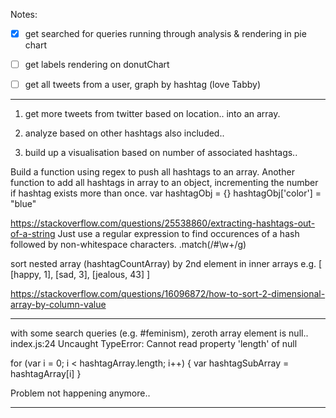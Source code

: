 Notes:

-[x] get searched for queries running through analysis & rendering in pie chart
-[ ] get labels rendering on donutChart
-[ ] get all tweets from a user, graph by hashtag (love Tabby)


______________


1. get more tweets from twitter based on location..
into an array.

2. analyze based on other hashtags also included..

3. build up a visualisation based on number of associated hashtags..

Build a function using regex to push all hashtags to an array. Another function to add all hashtags in array to an object, incrementing the number if hashtag exists more than once.
var hashtagObj = {}
hashtagObj['color'] = "blue"

https://stackoverflow.com/questions/25538860/extracting-hashtags-out-of-a-string
Just use a regular expression to find occurences of a hash followed by non-whitespace characters.
.match(/#\w+/g)



sort nested array (hashtagCountArray) by 2nd element in inner arrays
e.g.
[
  [happy, 1],
  [sad, 3],
  [jealous, 43]
]

https://stackoverflow.com/questions/16096872/how-to-sort-2-dimensional-array-by-column-value

________

with some search queries (e.g. #feminism), zeroth array element is null..
index.js:24 Uncaught TypeError: Cannot read property 'length' of null


for (var i = 0; i < hashtagArray.length; i++) {
  var hashtagSubArray = hashtagArray[i]
}

Problem not happening anymore..

_____
